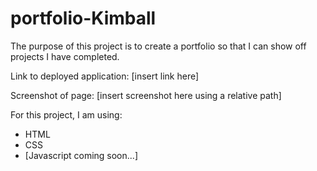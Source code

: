 # portfolio-Kimball

The purpose of this project is to create a portfolio so that I can show off projects I have completed.

Link to deployed application: [insert link here]

Screenshot of page: [insert screenshot here using a relative path]

For this project, I am using:
- HTML
- CSS
- [Javascript coming soon...]

